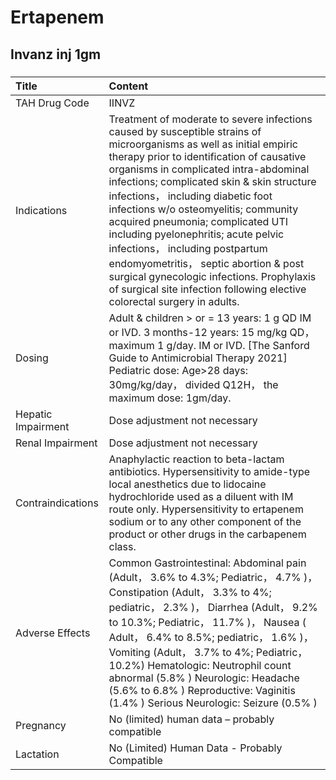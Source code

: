 # Ertapenem

## Invanz inj 1gm

##### 

| Title              | Content                                                                                                                                                                                                                                                                                                                                                                                                                                                                                                                                                                                                               |
|:-------------------|:----------------------------------------------------------------------------------------------------------------------------------------------------------------------------------------------------------------------------------------------------------------------------------------------------------------------------------------------------------------------------------------------------------------------------------------------------------------------------------------------------------------------------------------------------------------------------------------------------------------------|
| TAH Drug Code      | IINVZ                                                                                                                                                                                                                                                                                                                                                                                                                                                                                                                                                                                                                 |
| Indications        | Treatment of moderate to severe infections caused by susceptible strains of microorganisms as well as initial empiric therapy prior to identification of causative organisms in complicated intra-abdominal infections; complicated skin & skin structure infections， including diabetic foot infections w/o osteomyelitis; community acquired pneumonia; complicated UTI including pyelonephritis; acute pelvic infections， including postpartum endomyometritis， septic abortion & post surgical gynecologic infections. Prophylaxis of surgical site infection following elective colorectal surgery in adults. |
| Dosing             | Adult & children > or = 13 years: 1 g QD IM or IVD. 3 months-12 years: 15 mg/kg QD， maximum 1 g/day. IM or IVD. [The Sanford Guide to Antimicrobial Therapy 2021] Pediatric dose: Age>28 days: 30mg/kg/day， divided Q12H， the maximum dose: 1gm/day.                                                                                                                                                                                                                                                                                                                                                               |
| Hepatic Impairment | Dose adjustment not necessary                                                                                                                                                                                                                                                                                                                                                                                                                                                                                                                                                                                         |
| Renal Impairment   | Dose adjustment not necessary                                                                                                                                                                                                                                                                                                                                                                                                                                                                                                                                                                                         |
| Contraindications  | Anaphylactic reaction to beta-lactam antibiotics. Hypersensitivity to amide-type local anesthetics due to lidocaine hydrochloride used as a diluent with IM route only. Hypersensitivity to ertapenem sodium or to any other component of the product or other drugs in the carbapenem class.                                                                                                                                                                                                                                                                                                                         |
| Adverse Effects    | Common Gastrointestinal: Abdominal pain (Adult， 3.6% to 4.3%; Pediatric， 4.7% )， Constipation (Adult， 3.3% to 4%; pediatric， 2.3% )， Diarrhea (Adult， 9.2% to 10.3%; Pediatric， 11.7% )， Nausea ( Adult， 6.4% to 8.5%; pediatric， 1.6% )， Vomiting (Adult， 3.7% to 4%; Pediatric， 10.2%) Hematologic: Neutrophil count abnormal (5.8% ) Neurologic: Headache (5.6% to 6.8% ) Reproductive: Vaginitis (1.4% ) Serious Neurologic: Seizure (0.5% )                                                                                                                                                        |
| Pregnancy          | No (limited) human data – probably compatible                                                                                                                                                                                                                                                                                                                                                                                                                                                                                                                                                                         |
| Lactation          | No (Limited) Human Data - Probably Compatible                                                                                                                                                                                                                                                                                                                                                                                                                                                                                                                                                                         |

